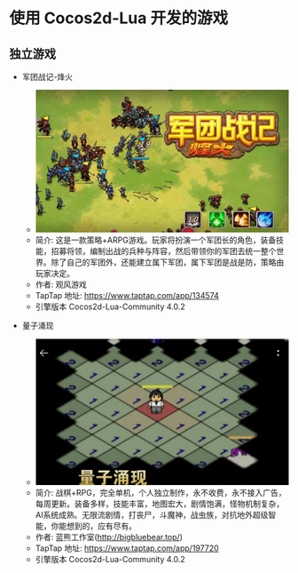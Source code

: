 #  使用 Cocos2d-Lua 开发的游戏

## 独立游戏

* 军团战记-烽火
	* ![军团战记-烽火](./02.juntuanzhanji_fenghuo.jpg)
	* 简介: 这是一款策略+ARPG游戏。玩家将扮演一个军团长的角色，装备技能，招募将领，编制出战的兵种与阵容，然后带领你的军团去统一整个世界。除了自己的军团外，还能建立属下军团，属下军团是战是防，策略由玩家决定。
    * 作者: 观风游戏
    * TapTap 地址: https://www.taptap.com/app/134574
    * 引擎版本 Cocos2d-Lua-Community 4.0.2

* 量子涌现
	* ![量子涌现](./01.liangziyongxian.png)
	* 简介: 战棋+RPG，完全单机，个人独立制作，永不收费，永不接入广告，每周更新。装备多样，技能丰富，地图宏大，剧情饱满，怪物机制复杂，AI系统成熟。无限流剧情，打丧尸，斗魔神，战虫族，对抗地外超级智能，你能想到的，应有尽有。
    * 作者: 蓝熊工作室(http://bigbluebear.top/)
    * TapTap 地址: https://www.taptap.com/app/197720
    * 引擎版本 Cocos2d-Lua-Community 4.0.2